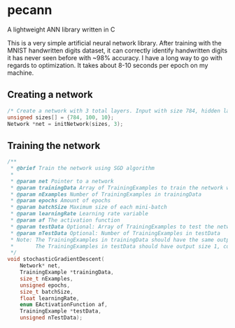 # pecann
A lightweight ANN library written in C

This is a very simple artificial neural network library. After training with the MNIST handwritten digits dataset, it can correctly
identify handwritten digits it has never seen before with ~98% accuracy. I have a long way to go with regards to optimization. It takes
about 8-10 seconds per epoch on my machine.

## Creating a network
```C
/* Create a network with 3 total layers. Input with size 784, hidden layer with size 100, and an output layer of size 10 */
unsigned sizes[] = {784, 100, 10};
Network *net = initNetwork(sizes, 3);
```

## Training the network
```C
/**
 * @brief Train the network using SGD algorithm
 * 
 * @param net Pointer to a network
 * @param trainingData Array of TrainingExamples to train the network with
 * @param nExamples Number of TrainingExamples in trainingData
 * @param epochs Amount of epochs
 * @param batchSize Maximum size of each mini-batch
 * @param learningRate Learning rate variable
 * @param af The activation function
 * @param testData Optional: Array of TrainingExamples to test the network against.
 * @param nTestData Optional: Number of TrainingExamples in testData
 * Note: The TrainingExamples in trainingData should have the same output size as the network, contianing the desired activation for each output perceptron.
 *       The TrainingExamples in testData should have output size 1, containing the index of the desired highest activation perceptron.
 */
void stochasticGradientDescent(
    Network* net,
    TrainingExample *trainingData,
    size_t nExamples,
    unsigned epochs, 
    size_t batchSize,
    float learningRate,
    enum EActivationFunction af,
    TrainingExample *testData,
    unsigned nTestData);
```
